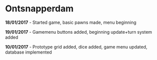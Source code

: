 # Ontsnapperdam

**18/01/2017** - Started game, basic pawns made, menu beginning

**19/01/2017** - Gamemenu buttons added, beginning update+turn system added

**10/01/2017** - Prototype grid added, dice added, game menu updated, database implemented
